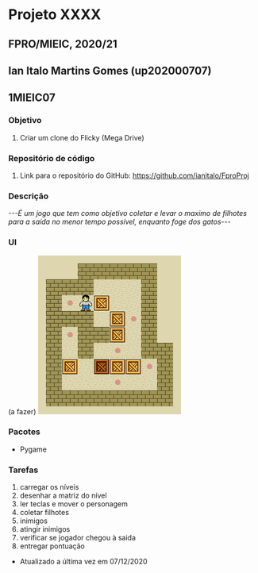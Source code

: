 # Projeto XXXX
## FPRO/MIEIC, 2020/21
## Ian Italo Martins Gomes (up202000707)
## 1MIEIC07

### Objetivo

1. Criar um clone do Flicky (Mega Drive)

### Repositório de código

1) Link para o repositório do GitHub: https://github.com/ianitalo/FproProj

### Descrição

*---É um jogo que tem como objetivo coletar e levar o maximo de filhotes para a saída no menor tempo possível, enquanto foge dos gatos---*

### UI

(a fazer)
![UI](https://github.com/fpro-feup/public/blob/master/recitas/ui.png)

### Pacotes

- Pygame

### Tarefas

1. carregar os níveis
2. desenhar a matriz do nível
3. ler teclas e mover o personagem
4. coletar filhotes
5. inimigos
6. atingir inimigos 
7. verificar se jogador chegou à saida
8. entregar pontuação

- Atualizado a última vez em 07/12/2020
